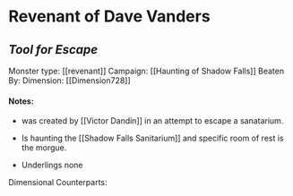 # Revenant of Dave Vanders
## *Tool for Escape*

Monster type: [[revenant]]
Campaign: [[Haunting of Shadow Falls]]
Beaten By: 
Dimension: [[Dimension728]]

#### Notes:
- was created by [[Victor Dandin]] in an attempt to escape a sanatarium. 
- Is haunting the [[Shadow Falls Sanitarium]] and specific room of rest is the morgue.

- Underlings
none

Dimensional Counterparts: